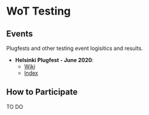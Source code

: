 # WoT Testing
## Events

Plugfests and other testing event logisitics and results.

* __Helsinki Plugfest - June 2020__:
    * [Wiki](https://www.w3.org/WoT/IG/wiki/F2F_meeting,_6-11_June_2020,_Helsinki)
    * [Index](2020.06.Helsinki/README.md)
    
## How to Participate
TO DO
